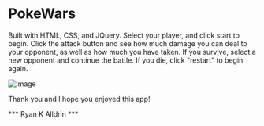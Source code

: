 # PokeWars

Built with HTML, CSS, and JQuery.  Select your player, and click start to begin.  Click the attack button and see how much damage you can deal to your opponent, as well as how much you have taken.  If you survive, select a new opponent and continue the battle.  If you die, click "restart" to begin again.

![image](Poke%20Wars.jpeg)

Thank you and I hope you enjoyed this app!

*** Ryan K Alldrin ***
